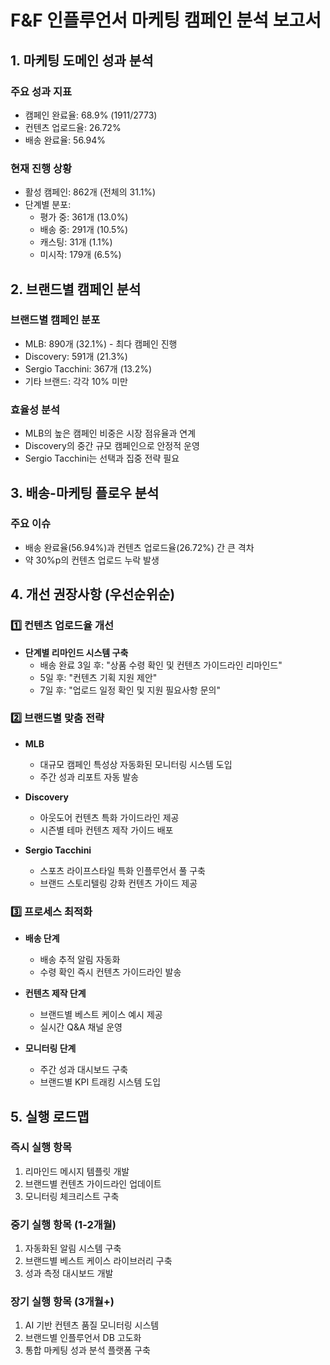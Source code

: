 # F&F 인플루언서 마케팅 캠페인 분석 보고서

## 1. 마케팅 도메인 성과 분석

### 주요 성과 지표
- 캠페인 완료율: 68.9% (1911/2773)
- 컨텐츠 업로드율: 26.72%
- 배송 완료율: 56.94%

### 현재 진행 상황
- 활성 캠페인: 862개 (전체의 31.1%)
- 단계별 분포:
  - 평가 중: 361개 (13.0%)
  - 배송 중: 291개 (10.5%)
  - 캐스팅: 31개 (1.1%)
  - 미시작: 179개 (6.5%)

## 2. 브랜드별 캠페인 분석

### 브랜드별 캠페인 분포
- MLB: 890개 (32.1%) - 최다 캠페인 진행
- Discovery: 591개 (21.3%)
- Sergio Tacchini: 367개 (13.2%)
- 기타 브랜드: 각각 10% 미만

### 효율성 분석
- MLB의 높은 캠페인 비중은 시장 점유율과 연계
- Discovery의 중간 규모 캠페인으로 안정적 운영
- Sergio Tacchini는 선택과 집중 전략 필요

## 3. 배송-마케팅 플로우 분석

### 주요 이슈
- 배송 완료율(56.94%)과 컨텐츠 업로드율(26.72%) 간 큰 격차
- 약 30%p의 컨텐츠 업로드 누락 발생

## 4. 개선 권장사항 (우선순위순)

### 1️⃣ 컨텐츠 업로드율 개선
- **단계별 리마인드 시스템 구축**
  - 배송 완료 3일 후: "상품 수령 확인 및 컨텐츠 가이드라인 리마인드"
  - 5일 후: "컨텐츠 기획 지원 제안"
  - 7일 후: "업로드 일정 확인 및 지원 필요사항 문의"

### 2️⃣ 브랜드별 맞춤 전략
- **MLB**
  - 대규모 캠페인 특성상 자동화된 모니터링 시스템 도입
  - 주간 성과 리포트 자동 발송
  
- **Discovery**
  - 아웃도어 컨텐츠 특화 가이드라인 제공
  - 시즌별 테마 컨텐츠 제작 가이드 배포

- **Sergio Tacchini**
  - 스포츠 라이프스타일 특화 인플루언서 풀 구축
  - 브랜드 스토리텔링 강화 컨텐츠 가이드 제공

### 3️⃣ 프로세스 최적화
- **배송 단계**
  - 배송 추적 알림 자동화
  - 수령 확인 즉시 컨텐츠 가이드라인 발송

- **컨텐츠 제작 단계**
  - 브랜드별 베스트 케이스 예시 제공
  - 실시간 Q&A 채널 운영

- **모니터링 단계**
  - 주간 성과 대시보드 구축
  - 브랜드별 KPI 트래킹 시스템 도입

## 5. 실행 로드맵

### 즉시 실행 항목
1. 리마인드 메시지 템플릿 개발
2. 브랜드별 컨텐츠 가이드라인 업데이트
3. 모니터링 체크리스트 구축

### 중기 실행 항목 (1-2개월)
1. 자동화된 알림 시스템 구축
2. 브랜드별 베스트 케이스 라이브러리 구축
3. 성과 측정 대시보드 개발

### 장기 실행 항목 (3개월+)
1. AI 기반 컨텐츠 품질 모니터링 시스템
2. 브랜드별 인플루언서 DB 고도화
3. 통합 마케팅 성과 분석 플랫폼 구축